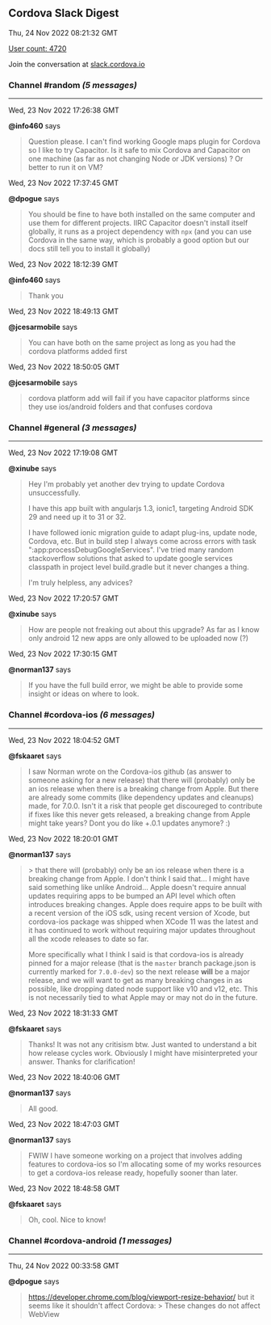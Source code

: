 ## Cordova Slack Digest
Thu, 24 Nov 2022 08:21:32 GMT

[User count: 4720](https://cordova.slack.com/)


Join the conversation at [slack.cordova.io](http://slack.cordova.io/)

### __Channel #random__ _(5 messages)_
---

Wed, 23 Nov 2022 17:26:38 GMT

__@info460__ says 
> Question please. I can't find working Google maps plugin for Cordova so I like to try Capacitor. Is it safe to mix Cordova and Capacitor on one machine (as far as not changing Node or JDK versions) ? Or better to run it on VM?
> 

Wed, 23 Nov 2022 17:37:45 GMT

__@dpogue__ says 
> You should be fine to have both installed on the same computer and use them for different projects. IIRC Capacitor doesn't install itself globally, it runs as a project dependency with `npx` (and you can use Cordova in the same way, which is probably a good option but our docs still tell you to install it globally)
> 

Wed, 23 Nov 2022 18:12:39 GMT

__@info460__ says 
> Thank you
> 

Wed, 23 Nov 2022 18:49:13 GMT

__@jcesarmobile__ says 
> You can have both on the same project as long as you had the cordova platforms added first
> 

Wed, 23 Nov 2022 18:50:05 GMT

__@jcesarmobile__ says 
> cordova platform add will fail if you have capacitor platforms since they use ios/android folders and that confuses cordova 
> 

### __Channel #general__ _(3 messages)_
---

Wed, 23 Nov 2022 17:19:08 GMT

__@xinube__ says 
> Hey I'm probably yet another dev trying to update Cordova unsuccessfully.
> 
> I have this app built with angularjs 1.3, ionic1, targeting Android SDK 29 and need up it to 31 or 32.
> 
> I have followed ionic migration guide to adapt plug-ins, update node, Cordova, etc.
> But in build step I always come across errors with task ":app:processDebugGoogleServices". I've tried many random stackoverflow solutions that asked to update google services classpath in project level build.gradle but it never changes a thing.
> 
> I'm truly helpless, any advices?
> 

Wed, 23 Nov 2022 17:20:57 GMT

__@xinube__ says 
> How are people not freaking out about this upgrade? As far as I know only android 12 new apps are only allowed to be uploaded now (?)
> 

Wed, 23 Nov 2022 17:30:15 GMT

__@norman137__ says 
> If you have the full build error, we might be able to provide some insight or ideas on where to look.
> 

### __Channel #cordova-ios__ _(6 messages)_
---

Wed, 23 Nov 2022 18:04:52 GMT

__@fskaaret__ says 
> I saw Norman wrote on the Cordova-ios github (as answer to someone asking for a new release) that there will (probably) only be an ios release when there is a breaking change from Apple. But there are already some commits (like dependency updates and cleanups) made, for 7.0.0. Isn't it a risk that people get discoureged to contribute if fixes like this never gets released, a breaking change from Apple might take years? Dont you do like +.0.1 updates anymore? :)
> 

Wed, 23 Nov 2022 18:20:01 GMT

__@norman137__ says 
> &gt; that there will (probably) only be an ios release when there is a breaking change from Apple.
> I don't think I said that... I might have said something like unlike Android... Apple doesn't require annual updates requiring apps to be bumped an API level which often introduces breaking changes. Apple does require apps to be built with a recent version of the iOS sdk, using recent version of Xcode, but cordova-ios package was shipped when XCode 11 was the latest and it has continued to work without requiring major updates throughout all the xcode releases to date so far.
> 
> More specifically what I think I said is that cordova-ios is already pinned for a major release (that is the `master` branch package.json is currently marked for `7.0.0-dev`) so the next release **will** be a major release, and we will want to get as many breaking changes in as possible, like dropping dated node support like v10 and v12, etc. This is not necessarily tied to what Apple may or may not do in the future.
> 

Wed, 23 Nov 2022 18:31:33 GMT

__@fskaaret__ says 
> Thanks! It was not any critisism btw. Just wanted to understand a bit how release cycles work. Obviously I might have misinterpreted your answer. Thanks for clarification!
> 

Wed, 23 Nov 2022 18:40:06 GMT

__@norman137__ says 
> All good.
> 

Wed, 23 Nov 2022 18:47:03 GMT

__@norman137__ says 
> FWIW I have someone working on a project that involves adding features to cordova-ios so I'm allocating some of my works resources to get a cordova-ios release ready, hopefully sooner than later.
> 

Wed, 23 Nov 2022 18:48:58 GMT

__@fskaaret__ says 
> Oh, cool. Nice to know!
> 

### __Channel #cordova-android__ _(1 messages)_
---

Thu, 24 Nov 2022 00:33:58 GMT

__@dpogue__ says 
> <https://developer.chrome.com/blog/viewport-resize-behavior/> but it seems like it shouldn't affect Cordova:
> &gt; These changes do not affect WebView
> 
